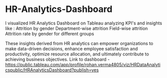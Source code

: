 # HR-Analytics-Dashboard
I visualized HR Analytics Dashboard on Tableau analyzing KPI's and insights like : 
Attrition by gender
Department-wise attrition
Field-wise attrition
Attrition rate by gender for different groups

These insights derived from HR analytics can empower organizations to make data-driven decisions, enhance employee satisfaction and productivity, optimize resource allocation, and ultimately contribute to achieving business objectives.
Link to dashboard - https://public.tableau.com/app/profile/rohan.verma4805/viz/HRDataAnalyticspublic/HRAnalyticsDashboard?publish=yes
